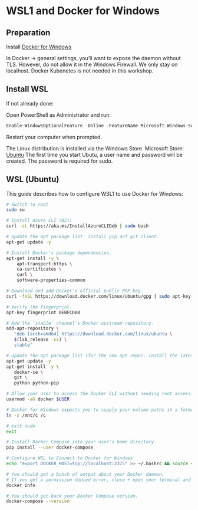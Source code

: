 # WSL1 and Docker for Windows

## Preparation

Install [Docker for Windows](https://hub.docker.com/editions/community/docker-ce-desktop-windows)

In Docker -> general settings, you’ll want to expose the daemon without TLS. However, do not allow it in the Windows Firewall. We only stay on localhost.
Docker Kubenetes is not needed in this workshop.

## Install WSL

If not already done:

Open PowerShell as Administrator and run:
```PowerShell
Enable-WindowsOptionalFeature -Online -FeatureName Microsoft-Windows-Subsystem-Linux
```
Restart your computer when prompted.

The Linux distribution is installed via the Windows Store.
Microsoft Store: [Ubuntu](https://www.microsoft.com/en-us/p/ubuntu/9nblggh4msv6)
The first time you start Ubutu, a user name and password will be created. The password is required for sudo.

## WSL (Ubuntu)

This guide describes how to configure WSL1 to use Docker for Windows:

```BASH
# Switch to root
sudo su

# Install Azure CLI (AZ):
curl -sL https://aka.ms/InstallAzureCLIDeb | sudo bash

# Update the apt package list. Install pip anf git client.
apt-get update -y

# Install Docker's package dependencies.
apt-get install -y \
    apt-transport-https \
    ca-certificates \
    curl \
    software-properties-common

# Download and add Docker's official public PGP key.
curl -fsSL https://download.docker.com/linux/ubuntu/gpg | sudo apt-key add -

# Verify the fingerprint.
apt-key fingerprint 0EBFCD88

# Add the `stable` channel's Docker upstream repository.
add-apt-repository \
   "deb [arch=amd64] https://download.docker.com/linux/ubuntu \
   $(lsb_release -cs) \
   stable"

# Update the apt package list (for the new apt repo). Install the latest version of Docker CE, git and PIP.
apt-get update -y
apt-get install -y \
   docker-ce \
   git \
   python python-pip

# Allow your user to access the Docker CLI without needing root access.
usermod -aG docker $USER

# Docker for Windows expects you to supply your volume paths in a format that matches this: /c/Users/nick/dev/myapp
ln -s /mnt/c /c

# exit sudo
exit

# Install Docker Compose into your user's home directory.
pip install --user docker-compose

# Configure WSL to Connect to Docker for Windows
echo "export DOCKER_HOST=tcp://localhost:2375" >> ~/.bashrc && source ~/.bashrc

# You should get a bunch of output about your Docker daemon.
# If you get a permission denied error, close + open your terminal and try again.
docker info

# You should get back your Docker Compose version.
docker-compose --version
```